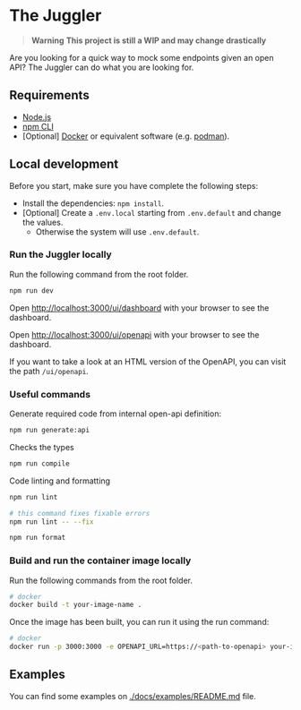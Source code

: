 # The Juggler

> **Warning**
> **This project is still a WIP and may change drastically**

Are you looking for a quick way to mock some endpoints given an open API? The Juggler can do what you are looking for.

## Requirements

- [Node.js](https://nodejs.org/docs/latest-v18.x/api/index.html)
- [npm CLI](https://docs.npmjs.com/cli/v9)
- [Optional] [Docker](https://www.docker.com/get-started) or equivalent software (e.g. [podman](https://podman.io/)).

## Local development

Before you start, make sure you have complete the following steps:
- Install the dependencies: `npm install`.
- [Optional] Create a `.env.local` starting from `.env.default` and change the values.
  - Otherwise the system will use `.env.default`.

### Run the Juggler locally

Run the following command from the root folder.

``` bash
npm run dev
```

Open [http://localhost:3000/ui/dashboard](http://localhost:3000/ui/dashboard) with your browser to see the dashboard.

Open [http://localhost:3000/ui/openapi](http://localhost:3000/ui/openapi) with your browser to see the dashboard.

If you want to take a look at an HTML version of the OpenAPI, you can visit the path `/ui/openapi`.

### Useful commands

Generate required code from internal open-api definition:

``` sh
npm run generate:api
```

Checks the types

``` sh
npm run compile
```

Code linting and formatting

``` sh
npm run lint

# this command fixes fixable errors
npm run lint -- --fix

npm run format
```

### Build and run the container image locally

Run the following commands from the root folder.

``` sh
# docker
docker build -t your-image-name .
```

Once the image has been built, you can run it using the run command:

``` sh
# docker
docker run -p 3000:3000 -e OPENAPI_URL=https://<path-to-openapi> your-image-name
```

## Examples
You can find some examples on [./docs/examples/README.md](./docs/examples/README.md) file.
